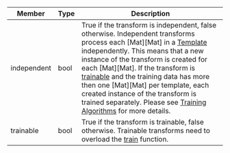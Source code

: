 Member | Type | Description
--- | --- | ---
<a class="table-anchor" id=independent></a>independent | bool | True if the transform is independent, false otherwise. Independent transforms process each [Mat][Mat] in a [Template](../template/template.md) independently. This means that a new instance of the transform is created for each [Mat][Mat]. If the transform is [trainable](#trainable) and the training data has more then one [Mat][Mat] per template, each created instance of the transform is trained separately. Please see [Training Algorithms](../../../tutorials.md#training-algorithms) for more details.
<a class="table-anchor" id=trainable></a>trainable | bool | True if the transform is trainable, false otherwise. Trainable transforms need to overload the [train](functions.md#train-1) function.
